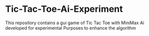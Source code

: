 # Tic-Tac-Toe-Ai-Experiment
This repository contains a gui game of Tic Tac Toe with MiniMax Ai developed for experimental Purposes to enhance the algorithm

